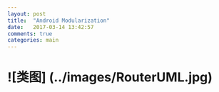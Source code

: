 ```yaml
---
layout: post
title:  "Android Modularization"
date:   2017-03-14 13:42:57
comments: true
categories: main
---
```

![类图] (../images/RouterUML.jpg)
=======
